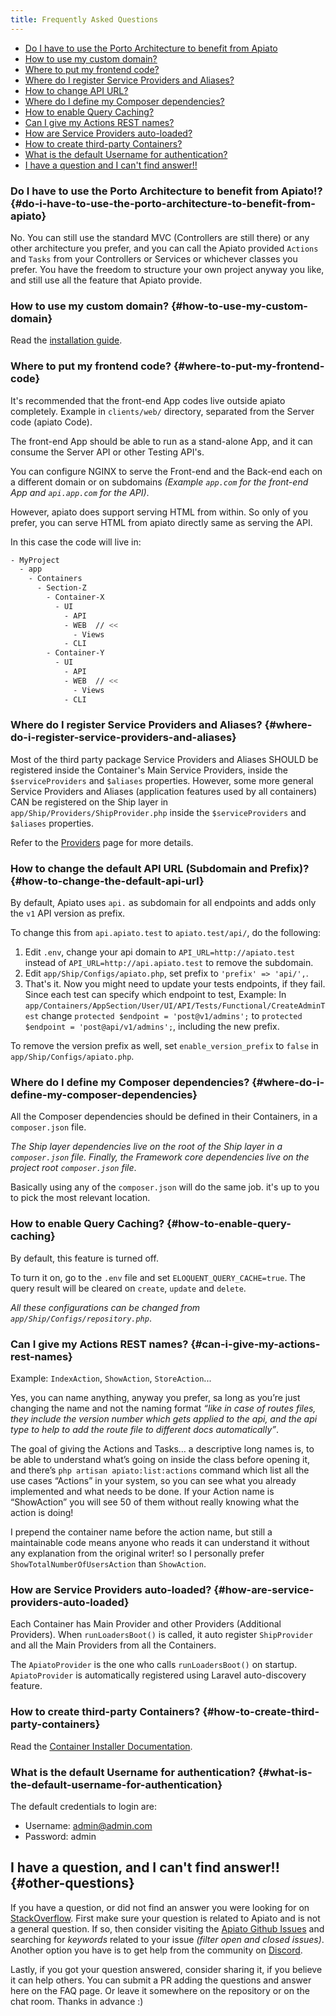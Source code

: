 ```yaml
---
title: Frequently Asked Questions
---
```


* [Do I have to use the Porto Architecture to benefit from Apiato](#do-i-have-to-use-the-porto-architecture-to-benefit-from-apiato)
* [How to use my custom domain?](#how-to-use-my-custom-domain)
* [Where to put my frontend code?](#where-to-put-my-frontend-code)
* [Where do I register Service Providers and Aliases?](#where-do-i-register-service-providers-and-aliases)
* [How to change API URL?](#how-to-change-the-default-api-url)
* [Where do I define my Composer dependencies?](#where-do-i-define-my-composer-dependencies)
* [How to enable Query Caching?](#how-to-enable-query-caching)
* [Can I give my Actions REST names?](#can-i-give-my-actions-rest-names)
* [How are Service Providers auto-loaded?](#how-are-service-providers-auto-loaded)
* [How to create third-party Containers?](#how-to-create-third-party-containers)
* [What is the default Username for authentication?](#what-is-the-default-username-for-authentication)
* [I have a question and I can't find answer!!](#other-questions)

### Do I have to use the Porto Architecture to benefit from Apiato!? {#do-i-have-to-use-the-porto-architecture-to-benefit-from-apiato}

No. You can still use the standard MVC (Controllers are still there) or any other architecture you prefer, and you can
call the Apiato provided `Actions` and `Tasks` from your Controllers or Services or whichever classes you prefer. You
have the freedom to structure your own project anyway you like, and still use all the feature that Apiato provide.

### How to use my custom domain? {#how-to-use-my-custom-domain}

Read the [installation guide](http://localhost:3000/docs/next/getting-started/installation#Development-Environment).

### Where to put my frontend code? {#where-to-put-my-frontend-code}

It's recommended that the front-end App codes live outside apiato completely. Example in `clients/web/` directory,
separated from the Server code (apiato Code).

The front-end App should be able to run as a stand-alone App, and it can consume the Server API or other Testing API's.

You can configure NGINX to serve the Front-end and the Back-end each on a different domain or on subdomains *(Example
`app.com` for the front-end App and `api.app.com` for the API)*.

However, apiato does support serving HTML from within. So only of you prefer, you can serve HTML from apiato directly
same as serving the API.

In this case the code will live in:

```bash
- MyProject
  - app
    - Containers
      - Section-Z
        - Container-X
          - UI
            - API
            - WEB  // <<
              - Views
            - CLI
        - Container-Y
          - UI
            - API
            - WEB  // <<
              - Views
            - CLI
```

### Where do I register Service Providers and Aliases? {#where-do-i-register-service-providers-and-aliases}

Most of the third party package Service Providers and Aliases SHOULD be registered inside the Container's Main Service
Providers, inside the `$serviceProviders` and `$aliases` properties. However, some more general Service Providers and
Aliases (application features used by all containers) CAN be registered on the Ship layer in
`app/Ship/Providers/ShipProvider.php` inside the `$serviceProviders` and `$aliases` properties.

Refer to the [Providers](../optional-components/providers) page for more details.

### How to change the default API URL (Subdomain and Prefix)? {#how-to-change-the-default-api-url}

By default, Apiato uses `api.` as subdomain for all endpoints and adds only the `v1` API version as prefix.

To change this from `api.apiato.test` to `apiato.test/api/`, do the following:

1. Edit `.env`, change your api domain to `API_URL=http://apiato.test` instead of `API_URL=http://api.apiato.test` to
remove the subdomain.
2. Edit `app/Ship/Configs/apiato.php`, set prefix to `'prefix' => 'api/',`.
3. That's it. Now you might need to update your tests endpoints, if they fail. Since each test can specify which
endpoint to test, Example: In `app/Containers/AppSection/User/UI/API/Tests/Functional/CreateAdminTest` change `protected $endpoint = 'post@v1/admins';` to
`protected $endpoint = 'post@api/v1/admins';`, including the new prefix.

To remove the version prefix as well, set `enable_version_prefix` to `false` in `app/Ship/Configs/apiato.php`.

### Where do I define my Composer dependencies? {#where-do-i-define-my-composer-dependencies}

All the Composer dependencies should be defined in their Containers, in a `composer.json` file.

*The Ship layer dependencies live on the root of the Ship layer in a `composer.json` file.
Finally, the Framework core dependencies live on the project root `composer.json` file*.

Basically using any of the `composer.json` will do the same job. it's up to you to pick the most relevant location.

### How to enable Query Caching? {#how-to-enable-query-caching}

By default, this feature is turned off.

To turn it on, go to the `.env` file and set `ELOQUENT_QUERY_CACHE=true`. The query result will be cleared on
`create`, `update` and `delete`.

_All these configurations can be changed from `app/Ship/Configs/repository.php`_.

### Can I give my Actions REST names? {#can-i-give-my-actions-rest-names}

Example: `IndexAction`, `ShowAction`, `StoreAction`...

Yes, you can name anything, anyway you prefer, sa long as you’re just changing the name and not the naming format
*“like in case of routes files, they include the version number which gets applied to the api,
and the api type to help to add the route file to different docs automatically”*.

The goal of giving the Actions and Tasks… a descriptive long names is, to be able to understand what’s going on
inside the class before opening it, and there’s `php artisan apiato:list:actions` command which list all the use cases “Actions”
in your system, so you can see what you already implemented and what needs to be done.
If your Action name is “ShowAction” you will see 50 of them without really knowing what the action is doing!

I prepend the container name before the action name, but still a maintainable code means anyone who reads it can
understand it without any explanation from the original writer!
so I personally prefer `ShowTotalNumberOfUsersAction` than `ShowAction`.

### How are Service Providers auto-loaded? {#how-are-service-providers-auto-loaded}

Each Container has Main Provider and other Providers (Additional Providers).
When `runLoadersBoot()` is called, it auto register `ShipProvider` and all the Main Providers from all the Containers.

The `ApiatoProvider` is the one who calls `runLoadersBoot()` on startup. `ApiatoProvider` is automatically registered using Laravel auto-discovery feature.

### How to create third-party Containers? {#how-to-create-third-party-containers}

Read the [Container Installer Documentation](../additional-features/container-installer).

### What is the default Username for authentication? {#what-is-the-default-username-for-authentication}

The default credentials to login are:
* Username: admin@admin.com
* Password: admin

## I have a question, and I can't find answer!! {#other-questions}

If you have a question, or did not find an answer you were looking for on [StackOverflow](https://stackoverflow.com/questions/tagged/apiato). First make sure your question is related to
Apiato and is not a general question. If so, then consider visiting the
[Apiato Github Issues](https://github.com/apiato/apiato/issues) and searching for *keywords* related to your
issue *(filter open and closed issues)*. Another option you have is to get help from the community on
[Discord](https://discord.gg/ryPcV4KM5k).

Lastly, if you got your question answered, consider sharing it, if you believe it can help others. You can submit a PR
adding the questions and answer here on the FAQ page. Or leave it somewhere on the repository or on the chat room. Thanks in
advance :)
